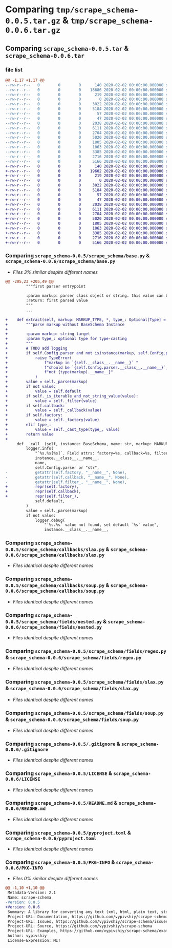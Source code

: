 # Comparing `tmp/scrape_schema-0.0.5.tar.gz` & `tmp/scrape_schema-0.0.6.tar.gz`

## Comparing `scrape_schema-0.0.5.tar` & `scrape_schema-0.0.6.tar`

### file list

```diff
@@ -1,17 +1,17 @@
--rw-r--r--   0        0        0      140 2020-02-02 00:00:00.000000 scrape_schema-0.0.5/scrape_schema/__init__.py
--rw-r--r--   0        0        0    18686 2020-02-02 00:00:00.000000 scrape_schema-0.0.5/scrape_schema/base.py
--rw-r--r--   0        0        0      219 2020-02-02 00:00:00.000000 scrape_schema-0.0.5/scrape_schema/exceptions.py
--rw-r--r--   0        0        0        0 2020-02-02 00:00:00.000000 scrape_schema-0.0.5/scrape_schema/callbacks/__init__.py
--rw-r--r--   0        0        0     3022 2020-02-02 00:00:00.000000 scrape_schema-0.0.5/scrape_schema/callbacks/slax.py
--rw-r--r--   0        0        0     5184 2020-02-02 00:00:00.000000 scrape_schema-0.0.5/scrape_schema/callbacks/soup.py
--rw-r--r--   0        0        0       57 2020-02-02 00:00:00.000000 scrape_schema-0.0.5/scrape_schema/factory/__init__.py
--rw-r--r--   0        0        0       47 2020-02-02 00:00:00.000000 scrape_schema-0.0.5/scrape_schema/fields/__init__.py
--rw-r--r--   0        0        0     2038 2020-02-02 00:00:00.000000 scrape_schema-0.0.5/scrape_schema/fields/nested.py
--rw-r--r--   0        0        0     6111 2020-02-02 00:00:00.000000 scrape_schema-0.0.5/scrape_schema/fields/regex.py
--rw-r--r--   0        0        0     2704 2020-02-02 00:00:00.000000 scrape_schema-0.0.5/scrape_schema/fields/slax.py
--rw-r--r--   0        0        0     5020 2020-02-02 00:00:00.000000 scrape_schema-0.0.5/scrape_schema/fields/soup.py
--rw-r--r--   0        0        0     1805 2020-02-02 00:00:00.000000 scrape_schema-0.0.5/.gitignore
--rw-r--r--   0        0        0     1063 2020-02-02 00:00:00.000000 scrape_schema-0.0.5/LICENSE
--rw-r--r--   0        0        0     3385 2020-02-02 00:00:00.000000 scrape_schema-0.0.5/README.md
--rw-r--r--   0        0        0     2716 2020-02-02 00:00:00.000000 scrape_schema-0.0.5/pyproject.toml
--rw-r--r--   0        0        0     5166 2020-02-02 00:00:00.000000 scrape_schema-0.0.5/PKG-INFO
+-rw-r--r--   0        0        0      140 2020-02-02 00:00:00.000000 scrape_schema-0.0.6/scrape_schema/__init__.py
+-rw-r--r--   0        0        0    19602 2020-02-02 00:00:00.000000 scrape_schema-0.0.6/scrape_schema/base.py
+-rw-r--r--   0        0        0      219 2020-02-02 00:00:00.000000 scrape_schema-0.0.6/scrape_schema/exceptions.py
+-rw-r--r--   0        0        0        0 2020-02-02 00:00:00.000000 scrape_schema-0.0.6/scrape_schema/callbacks/__init__.py
+-rw-r--r--   0        0        0     3022 2020-02-02 00:00:00.000000 scrape_schema-0.0.6/scrape_schema/callbacks/slax.py
+-rw-r--r--   0        0        0     5184 2020-02-02 00:00:00.000000 scrape_schema-0.0.6/scrape_schema/callbacks/soup.py
+-rw-r--r--   0        0        0       57 2020-02-02 00:00:00.000000 scrape_schema-0.0.6/scrape_schema/factory/__init__.py
+-rw-r--r--   0        0        0       47 2020-02-02 00:00:00.000000 scrape_schema-0.0.6/scrape_schema/fields/__init__.py
+-rw-r--r--   0        0        0     2038 2020-02-02 00:00:00.000000 scrape_schema-0.0.6/scrape_schema/fields/nested.py
+-rw-r--r--   0        0        0     6111 2020-02-02 00:00:00.000000 scrape_schema-0.0.6/scrape_schema/fields/regex.py
+-rw-r--r--   0        0        0     2704 2020-02-02 00:00:00.000000 scrape_schema-0.0.6/scrape_schema/fields/slax.py
+-rw-r--r--   0        0        0     5020 2020-02-02 00:00:00.000000 scrape_schema-0.0.6/scrape_schema/fields/soup.py
+-rw-r--r--   0        0        0     1805 2020-02-02 00:00:00.000000 scrape_schema-0.0.6/.gitignore
+-rw-r--r--   0        0        0     1063 2020-02-02 00:00:00.000000 scrape_schema-0.0.6/LICENSE
+-rw-r--r--   0        0        0     3385 2020-02-02 00:00:00.000000 scrape_schema-0.0.6/README.md
+-rw-r--r--   0        0        0     2716 2020-02-02 00:00:00.000000 scrape_schema-0.0.6/pyproject.toml
+-rw-r--r--   0        0        0     5166 2020-02-02 00:00:00.000000 scrape_schema-0.0.6/PKG-INFO
```

### Comparing `scrape_schema-0.0.5/scrape_schema/base.py` & `scrape_schema-0.0.6/scrape_schema/base.py`

 * *Files 3% similar despite different names*

```diff
@@ -205,23 +205,49 @@
         """first parser entrypoint
 
         :param markup: parser class object or string. this value can be config in Config class
         :return: first parsed value
         """
         ...
 
+    def extract(self, markup: MARKUP_TYPE, *, type_: Optional[Type] = None) -> Any:
+        """parse markup without BaseSchema Instance
+
+        :param markup: string target
+        :param type_: optional type for type-casting
+        """
+        # TODO add logging
+        if self.Config.parser and not isinstance(markup, self.Config.parser):
+            raise TypeError(
+                f"markup in `{self.__class__.__name__}` "
+                f"should be `{self.Config.parser.__class__.__name__}`,"
+                f"not {type(markup).__name__}"
+            )
+        value = self._parse(markup)
+        if not value:
+            value = self.default
+        if self._is_iterable_and_not_string_value(value):
+            value = self._filter(value)
+        if self.callback:
+            value = self._callback(value)
+        if self.factory:
+            value = self._factory(value)
+        elif type_:
+            value = self._cast_type(type_, value)
+        return value
+
     def __call__(self, instance: BaseSchema, name: str, markup: MARKUP_TYPE) -> Any:
         logger.info(
             "`%s.%s[%s]`. Field attrs: factory=%s, callback=%s, filter_=%s, default=%s",
             instance.__class__.__name__,
             name,
             self.Config.parser or "str",
-            getattr(self.factory, "__name__", None),
-            getattr(self.callback, "__name__", None),
-            getattr(self.filter_, "__name__", None),
+            repr(self.factory),
+            repr(self.callback),
+            repr(self.filter_),
             self.default,
         )
         value = self._parse(markup)
         if not value:
             logger.debug(
                 "`%s.%s` value not found, set default `%s` value",
                 instance.__class__.__name__,
```

### Comparing `scrape_schema-0.0.5/scrape_schema/callbacks/slax.py` & `scrape_schema-0.0.6/scrape_schema/callbacks/slax.py`

 * *Files identical despite different names*

### Comparing `scrape_schema-0.0.5/scrape_schema/callbacks/soup.py` & `scrape_schema-0.0.6/scrape_schema/callbacks/soup.py`

 * *Files identical despite different names*

### Comparing `scrape_schema-0.0.5/scrape_schema/fields/nested.py` & `scrape_schema-0.0.6/scrape_schema/fields/nested.py`

 * *Files identical despite different names*

### Comparing `scrape_schema-0.0.5/scrape_schema/fields/regex.py` & `scrape_schema-0.0.6/scrape_schema/fields/regex.py`

 * *Files identical despite different names*

### Comparing `scrape_schema-0.0.5/scrape_schema/fields/slax.py` & `scrape_schema-0.0.6/scrape_schema/fields/slax.py`

 * *Files identical despite different names*

### Comparing `scrape_schema-0.0.5/scrape_schema/fields/soup.py` & `scrape_schema-0.0.6/scrape_schema/fields/soup.py`

 * *Files identical despite different names*

### Comparing `scrape_schema-0.0.5/.gitignore` & `scrape_schema-0.0.6/.gitignore`

 * *Files identical despite different names*

### Comparing `scrape_schema-0.0.5/LICENSE` & `scrape_schema-0.0.6/LICENSE`

 * *Files identical despite different names*

### Comparing `scrape_schema-0.0.5/README.md` & `scrape_schema-0.0.6/README.md`

 * *Files identical despite different names*

### Comparing `scrape_schema-0.0.5/pyproject.toml` & `scrape_schema-0.0.6/pyproject.toml`

 * *Files identical despite different names*

### Comparing `scrape_schema-0.0.5/PKG-INFO` & `scrape_schema-0.0.6/PKG-INFO`

 * *Files 0% similar despite different names*

```diff
@@ -1,10 +1,10 @@
 Metadata-Version: 2.1
 Name: scrape-schema
-Version: 0.0.5
+Version: 0.0.6
 Summary: A library for converting any text (xml, html, plain text, stdout, etc) to python datatypes
 Project-URL: Documentation, https://github.com/vypivshiy/scrape-schema#readme
 Project-URL: Issues, https://github.com/vypivshiy/scrape-schema/issues
 Project-URL: Source, https://github.com/vypivshiy/scrape-schema
 Project-URL: Examples, https://github.com/vypivshiy/scrape-schema/examples
 Author: vypivshiy
 License-Expression: MIT
```

